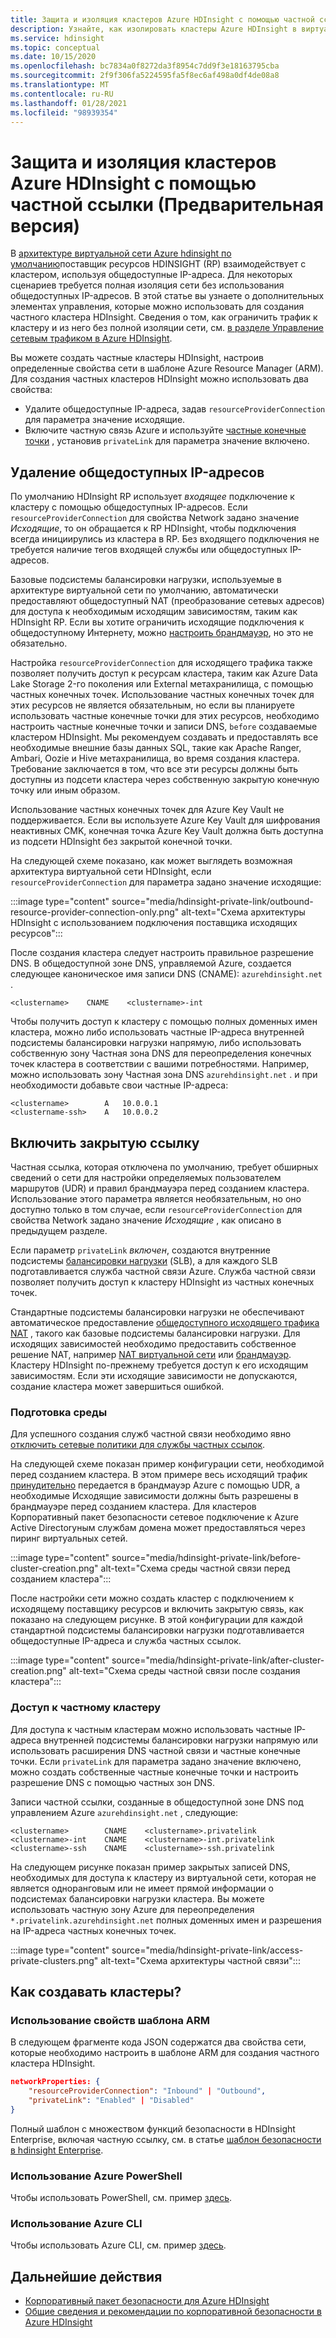 ```yaml
---
title: Защита и изоляция кластеров Azure HDInsight с помощью частной ссылки (Предварительная версия)
description: Узнайте, как изолировать кластеры Azure HDInsight в виртуальной сети с помощью частной ссылки Azure.
ms.service: hdinsight
ms.topic: conceptual
ms.date: 10/15/2020
ms.openlocfilehash: bc7834a0f8272da3f8954c7dd9f3e18163795cba
ms.sourcegitcommit: 2f9f306fa5224595fa5f8ec6af498a0df4de08a8
ms.translationtype: MT
ms.contentlocale: ru-RU
ms.lasthandoff: 01/28/2021
ms.locfileid: "98939354"
---
```

# <a name="secure-and-isolate-azure-hdinsight-clusters-with-private-link-preview"></a>Защита и изоляция кластеров Azure HDInsight с помощью частной ссылки (Предварительная версия)

В [архитектуре виртуальной сети Azure hdinsight по умолчанию](./hdinsight-virtual-network-architecture.md)поставщик ресурсов HDINSIGHT (RP) взаимодействует с кластером, используя общедоступные IP-адреса. Для некоторых сценариев требуется полная изоляция сети без использования общедоступных IP-адресов. В этой статье вы узнаете о дополнительных элементах управления, которые можно использовать для создания частного кластера HDInsight. Сведения о том, как ограничить трафик к кластеру и из него без полной изоляции сети, см. [в разделе Управление сетевым трафиком в Azure HDInsight](./control-network-traffic.md).

Вы можете создать частные кластеры HDInsight, настроив определенные свойства сети в шаблоне Azure Resource Manager (ARM). Для создания частных кластеров HDInsight можно использовать два свойства:

* Удалите общедоступные IP-адреса, задав `resourceProviderConnection` для параметра значение исходящие.
* Включите частную связь Azure и используйте [частные конечные точки](../private-link/private-endpoint-overview.md) , установив `privateLink` для параметра значение включено.

## <a name="remove-public-ip-addresses"></a>Удаление общедоступных IP-адресов

По умолчанию HDInsight RP использует *входящее* подключение к кластеру с помощью общедоступных IP-адресов. Если `resourceProviderConnection` для свойства Network задано значение *Исходящие*, то он обращается к RP HDInsight, чтобы подключения всегда инициирулись из кластера в RP. Без входящего подключения не требуется наличие тегов входящей службы или общедоступных IP-адресов.

Базовые подсистемы балансировки нагрузки, используемые в архитектуре виртуальной сети по умолчанию, автоматически предоставляют общедоступный NAT (преобразование сетевых адресов) для доступа к необходимым исходящим зависимостям, таким как HDInsight RP. Если вы хотите ограничить исходящие подключения к общедоступному Интернету, можно [настроить брандмауэр](./hdinsight-restrict-outbound-traffic.md), но это не обязательно.

Настройка `resourceProviderConnection` для исходящего трафика также позволяет получить доступ к ресурсам кластера, таким как Azure Data Lake Storage 2-го поколения или External метахранилища, с помощью частных конечных точек. Использование частных конечных точек для этих ресурсов не является обязательным, но если вы планируете использовать частные конечные точки для этих ресурсов, необходимо настроить частные конечные точки и записи DNS, `before` создаваемые кластером HDInsight. Мы рекомендуем создавать и предоставлять все необходимые внешние базы данных SQL, такие как Apache Ranger, Ambari, Oozie и Hive метахранилища, во время создания кластера. Требование заключается в том, что все эти ресурсы должны быть доступны из подсети кластера через собственную закрытую конечную точку или иным образом.

Использование частных конечных точек для Azure Key Vault не поддерживается. Если вы используете Azure Key Vault для шифрования неактивных CMK, конечная точка Azure Key Vault должна быть доступна из подсети HDInsight без закрытой конечной точки.

На следующей схеме показано, как может выглядеть возможная архитектура виртуальной сети HDInsight, если `resourceProviderConnection` для параметра задано значение исходящие:

:::image type="content" source="media/hdinsight-private-link/outbound-resource-provider-connection-only.png" alt-text="Схема архитектуры HDInsight с использованием подключения поставщика исходящих ресурсов":::

После создания кластера следует настроить правильное разрешение DNS. В общедоступной зоне DNS, управляемой Azure, создается следующее каноническое имя записи DNS (CNAME): `azurehdinsight.net` .

```dns
<clustername>    CNAME    <clustername>-int
```

Чтобы получить доступ к кластеру с помощью полных доменных имен кластера, можно либо использовать частные IP-адреса внутренней подсистемы балансировки нагрузки напрямую, либо использовать собственную зону Частная зона DNS для переопределения конечных точек кластера в соответствии с вашими потребностями. Например, можно использовать зону Частная зона DNS `azurehdinsight.net` . и при необходимости добавьте свои частные IP-адреса:

```dns
<clustername>        A   10.0.0.1
<clustername-ssh>    A   10.0.0.2
```

## <a name="enable-private-link"></a>Включить закрытую ссылку

Частная ссылка, которая отключена по умолчанию, требует обширных сведений о сети для настройки определяемых пользователем маршрутов (UDR) и правил брандмауэра перед созданием кластера. Использование этого параметра является необязательным, но оно доступно только в том случае, если `resourceProviderConnection` для свойства Network задано значение *Исходящие* , как описано в предыдущем разделе.

Если параметр `privateLink` *включен*, создаются внутренние подсистемы [балансировки нагрузки](../load-balancer/load-balancer-overview.md) (SLB), а для каждого SLB подготавливается служба частной связи Azure. Служба частной связи позволяет получить доступ к кластеру HDInsight из частных конечных точек.

Стандартные подсистемы балансировки нагрузки не обеспечивают автоматическое предоставление [общедоступного исходящего трафика NAT](../load-balancer/load-balancer-outbound-connections.md) , такого как базовые подсистемы балансировки нагрузки. Для исходящих зависимостей необходимо предоставить собственное решение NAT, например [NAT виртуальной сети](../virtual-network/nat-overview.md) или [брандмауэр](./hdinsight-restrict-outbound-traffic.md). Кластеру HDInsight по-прежнему требуется доступ к его исходящим зависимостям. Если эти исходящие зависимости не допускаются, создание кластера может завершиться ошибкой.

### <a name="prepare-your-environment"></a>Подготовка среды

Для успешного создания служб частной связи необходимо явно [отключить сетевые политики для службы частных ссылок](../private-link/disable-private-link-service-network-policy.md).

На следующей схеме показан пример конфигурации сети, необходимой перед созданием кластера. В этом примере весь исходящий трафик [принудительно](../firewall/forced-tunneling.md) передается в брандмауэр Azure с помощью UDR, а необходимые Исходящие зависимости должны быть разрешены в брандмауэре перед созданием кластера. Для кластеров Корпоративный пакет безопасности сетевое подключение к Azure Active Directoryным службам домена может предоставляться через пиринг виртуальных сетей.

:::image type="content" source="media/hdinsight-private-link/before-cluster-creation.png" alt-text="Схема среды частной связи перед созданием кластера":::

После настройки сети можно создать кластер с подключением к исходящему поставщику ресурсов и включить закрытую связь, как показано на следующем рисунке. В этой конфигурации для каждой стандартной подсистемы балансировки нагрузки подготавливается общедоступные IP-адреса и служба частных ссылок.

:::image type="content" source="media/hdinsight-private-link/after-cluster-creation.png" alt-text="Схема среды частной связи после создания кластера":::

### <a name="access-a-private-cluster"></a>Доступ к частному кластеру

Для доступа к частным кластерам можно использовать частные IP-адреса внутренней подсистемы балансировки нагрузки напрямую или использовать расширения DNS частной связи и частные конечные точки. Если `privateLink` для параметра задано значение включено, можно создать собственные частные конечные точки и настроить разрешение DNS с помощью частных зон DNS.

Записи частной ссылки, созданные в общедоступной зоне DNS под управлением Azure `azurehdinsight.net` , следующие:

```dns
<clustername>        CNAME    <clustername>.privatelink
<clustername>-int    CNAME    <clustername>-int.privatelink
<clustername>-ssh    CNAME    <clustername>-ssh.privatelink
```

На следующем рисунке показан пример закрытых записей DNS, необходимых для доступа к кластеру из виртуальной сети, которая не является одноранговым или не имеет прямой информации о подсистемах балансировки нагрузки кластера. Вы можете использовать частную зону Azure для переопределения `*.privatelink.azurehdinsight.net` полных доменных имен и разрешения на IP-адреса частных конечных точек.

:::image type="content" source="media/hdinsight-private-link/access-private-clusters.png" alt-text="Схема архитектуры частной связи":::

## <a name="how-to-create-clusters"></a>Как создавать кластеры?
### <a name="use-arm-template-properties"></a>Использование свойств шаблона ARM

В следующем фрагменте кода JSON содержатся два свойства сети, которые необходимо настроить в шаблоне ARM для создания частного кластера HDInsight.

```json
networkProperties: {
    "resourceProviderConnection": "Inbound" | "Outbound",
    "privateLink": "Enabled" | "Disabled"
}
```

Полный шаблон с множеством функций безопасности в HDInsight Enterprise, включая частную ссылку, см. в статье [шаблон безопасности в hdinsight Enterprise](https://github.com/Azure-Samples/hdinsight-enterprise-security/tree/main/ESP-HIB-PL-Template).

### <a name="use-azure-powershell"></a>Использование Azure PowerShell

Чтобы использовать PowerShell, см. пример [здесь](/powershell/module/az.hdinsight/new-azhdinsightcluster#example-4--create-an-azure-hdinsight-cluster-with-relay-outbound-and-private-link-feature).

### <a name="use-azure-cli"></a>Использование Azure CLI
Чтобы использовать Azure CLI, см. пример [здесь](/cli/azure/hdinsight#az_hdinsight_create-examples).

## <a name="next-steps"></a>Дальнейшие действия

* [Корпоративный пакет безопасности для Azure HDInsight](enterprise-security-package.md)
* [Общие сведения и рекомендации по корпоративной безопасности в Azure HDInsight](./domain-joined/general-guidelines.md)
